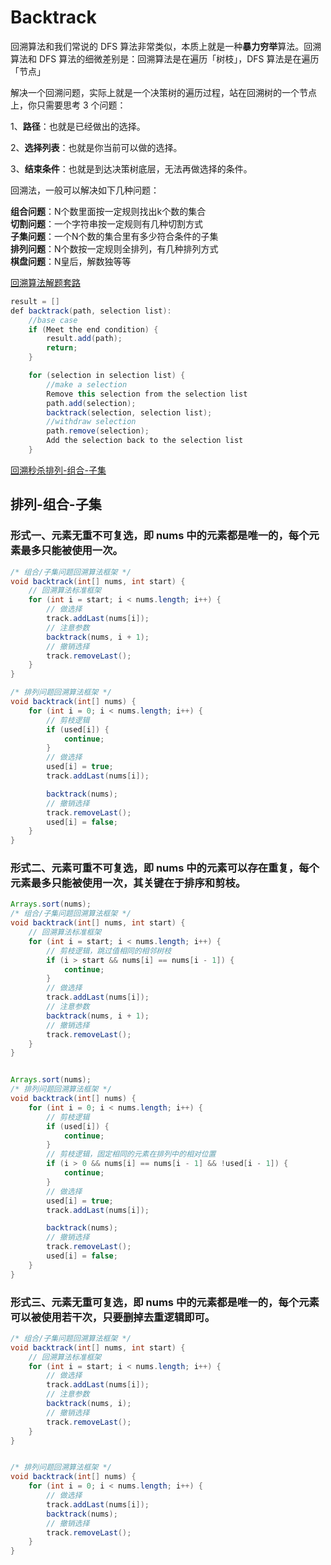 # Backtrack
回溯算法和我们常说的 DFS 算法非常类似，本质上就是一种**暴力穷举**算法。回溯算法和 DFS 算法的细微差别是：回溯算法是在遍历「树枝」，DFS 算法是在遍历「节点」  

解决一个回溯问题，实际上就是一个决策树的遍历过程，站在回溯树的一个节点上，你只需要思考 3 个问题：  

1、**路径**：也就是已经做出的选择。  

2、**选择列表**：也就是你当前可以做的选择。  

3、**结束条件**：也就是到达决策树底层，无法再做选择的条件。  

回溯法，一般可以解决如下几种问题：

**组合问题**：N个数里面按一定规则找出k个数的集合   
**切割问题**：一个字符串按一定规则有几种切割方式  
**子集问题**：一个N个数的集合里有多少符合条件的子集  
**排列问题**：N个数按一定规则全排列，有几种排列方式  
**棋盘问题**：N皇后，解数独等等  


[回溯算法解题套路](https://labuladong.github.io/algo/1/8/)
```Java
result = []
def backtrack(path, selection list):
    //base case
    if (Meet the end condition) {
        result.add(path);
        return;
    }

    for (selection in selection list) {
        //make a selection
        Remove this selection from the selection list
        path.add(selection);
        backtrack(selection, selection list);
        //withdraw selection
        path.remove(selection);
        Add the selection back to the selection list
    }
  ```
[回溯秒杀排列-组合-子集](https://labuladong.github.io/algo/1/9/)
## 排列-组合-子集
### 形式一、元素无重不可复选，即 nums 中的元素都是唯一的，每个元素最多只能被使用一次。
```Java
/* 组合/子集问题回溯算法框架 */
void backtrack(int[] nums, int start) {
    // 回溯算法标准框架
    for (int i = start; i < nums.length; i++) {
        // 做选择
        track.addLast(nums[i]);
        // 注意参数
        backtrack(nums, i + 1);
        // 撤销选择
        track.removeLast();
    }
}

/* 排列问题回溯算法框架 */
void backtrack(int[] nums) {
    for (int i = 0; i < nums.length; i++) {
        // 剪枝逻辑
        if (used[i]) {
            continue;
        }
        // 做选择
        used[i] = true;
        track.addLast(nums[i]);

        backtrack(nums);
        // 撤销选择
        track.removeLast();
        used[i] = false;
    }
}

```

### 形式二、元素可重不可复选，即 nums 中的元素可以存在重复，每个元素最多只能被使用一次，其关键在于排序和剪枝。

```Java
Arrays.sort(nums);
/* 组合/子集问题回溯算法框架 */
void backtrack(int[] nums, int start) {
    // 回溯算法标准框架
    for (int i = start; i < nums.length; i++) {
        // 剪枝逻辑，跳过值相同的相邻树枝
        if (i > start && nums[i] == nums[i - 1]) {
            continue;
        }
        // 做选择
        track.addLast(nums[i]);
        // 注意参数
        backtrack(nums, i + 1);
        // 撤销选择
        track.removeLast();
    }
}


Arrays.sort(nums);
/* 排列问题回溯算法框架 */
void backtrack(int[] nums) {
    for (int i = 0; i < nums.length; i++) {
        // 剪枝逻辑
        if (used[i]) {
            continue;
        }
        // 剪枝逻辑，固定相同的元素在排列中的相对位置
        if (i > 0 && nums[i] == nums[i - 1] && !used[i - 1]) {
            continue;
        }
        // 做选择
        used[i] = true;
        track.addLast(nums[i]);

        backtrack(nums);
        // 撤销选择
        track.removeLast();
        used[i] = false;
    }
}

```


### 形式三、元素无重可复选，即 nums 中的元素都是唯一的，每个元素可以被使用若干次，只要删掉去重逻辑即可。
```Java
/* 组合/子集问题回溯算法框架 */
void backtrack(int[] nums, int start) {
    // 回溯算法标准框架
    for (int i = start; i < nums.length; i++) {
        // 做选择
        track.addLast(nums[i]);
        // 注意参数
        backtrack(nums, i);
        // 撤销选择
        track.removeLast();
    }
}


/* 排列问题回溯算法框架 */
void backtrack(int[] nums) {
    for (int i = 0; i < nums.length; i++) {
        // 做选择
        track.addLast(nums[i]);
        backtrack(nums);
        // 撤销选择
        track.removeLast();
    }
}

```
